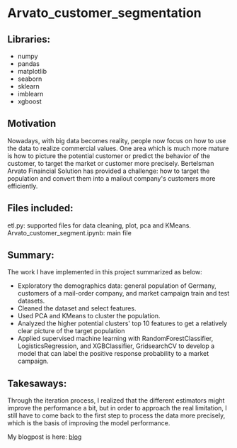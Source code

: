 # Arvato_customer_segmentation

## Libraries:

* numpy 
* pandas
* matplotlib
* seaborn
* sklearn
* imblearn
* xgboost

## Motivation  

Nowadays, with big data becomes reality, people now focus on how to use the data to realize commercial values. One area which is much more mature is how to picture the potential customer or predict the behavior of the customer, to target the market or customer more precisely.
Bertelsman Arvato Finaincial Solution has provided a challenge: how to target the population and convert them into a mailout company's customers more efficiently.

## Files included:
etl.py: supported files for data cleaning, plot, pca and KMeans.  
Arvato_customer_segment.ipynb: main file


## Summary:
The work I have implemented in this project summarized as below:

* Exploratory the demographics data: general population of Germany, customers of a mail-order company, and market campaign train and test datasets.
* Cleaned the dataset and select features.
* Used PCA and KMeans to cluster the population. 
* Analyzed the higher potential clusters' top 10 features to get a relatively clear picture of the target population
* Applied supervised machine learning with RandomForestClassifier, LogisticsRegression, and XGBClassifier, GridsearchCV to develop a model that can label the positive response probability to a market campaign. 

## Takesaways:
Through the iteration process, I realized that the different estimators might improve the performance a bit, but in order to approach the real limitation, I still have to come back to the first step to process the data more precisely, which is the basis of improving the model performance.

My blogpost is here: [blog](https://towardsdatascience.com/bertelsman-arvato-financial-solution-customer-segmentation-c8528d5ac77a?sk=7af6bc445efccdd52c3acadf38154b46)



```python

```
